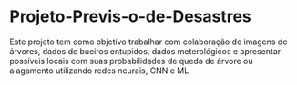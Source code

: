 # Projeto-Previs-o-de-Desastres
Este projeto tem como objetivo trabalhar com colaboração de imagens de árvores, dados de bueiros entupidos, dados meterológicos e apresentar possíveis locais com suas probabilidades de queda de árvore ou alagamento utilizando redes neurais, CNN e ML
